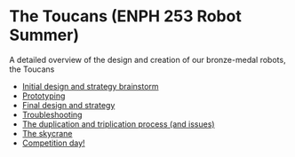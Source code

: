 # The Toucans (ENPH 253 Robot Summer)
A detailed overview of the design and creation of our bronze-medal robots, the Toucans
- <a href="https://github.com/tarakong01/robot-summer-toucans/blob/main/initial-design-strategy-brainstorm.md">Initial design and strategy brainstorm</a>
- <a href="https://github.com/tarakong01/robot-summer-toucans/blob/main/prototyping.md">Prototyping</a>
- <a href="https://github.com/tarakong01/robot-summer-toucans/blob/main/final-design-strategy.md">Final design and strategy</a>
- <a href="https://github.com/tarakong01/robot-summer-toucans/blob/main/troubleshooting.md">Troubleshooting</a>
- <a href="https://github.com/tarakong01/robot-summer-toucans/blob/main/duplication-triplication-process.md">The duplication and triplication process (and issues)</a>
- <a href="https://github.com/tarakong01/robot-summer-toucans/blob/main/skycrane.md">The skycrane</a>
- <a href="https://github.com/tarakong01/robot-summer-toucans/blob/main/competition-day.md">Competition day!</a>
